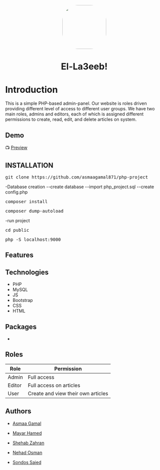 <div align="center" style="margin-top:6%;margin-bottom:6%;">
 <img style = "width:140px; height:140px;  border-radius:50px;" src="https://imgur.com/n9kK0LE.gif" />
</div>
 <h1 align="center" class="fs-1"> El-La3eeb! </h1>

# Introduction
This is a simple PHP-based admin-panel. Our website is roles driven providing different level of access to different user groups. We have two main roles, admins and editors, each of which is assigned different permissions to create, read, edit, and delete articles on system.

## Demo

:tv: [Preview]() 

## INSTALLATION
<pre>
git clone https://github.com/asmaagamal871/php-project
</pre>

-Database creation
--create database
--import php_project.sql
--create config.php


<pre>
composer install
</pre>

<pre>
composer dump-autoload
</pre>

-run project

<pre>
cd public
</pre>

<pre>
php -S localhost:9000
</pre>

## Features




## Technologies
- PHP
- MySQL
- JS
- Bootstrap
- CSS
- HTML

## Packages
-

## Roles 

| Role |  Permission |
| --- | --- |
| Admin |  Full access  |
| Editor |  Full access on articles|
| User | Create and view their own articles  |

## Authors

- [Asmaa Gamal](https://github.com/asmaagamal871)

- [Mayar Hamed](https://github.com/MayarHamed/)

- [Shehab Zahran](https://github.com/Shehab8K)

- [Nehad Osman](https://github.com/nehadosman)

- [Sondos Saied](https://github.com/Sondos11)